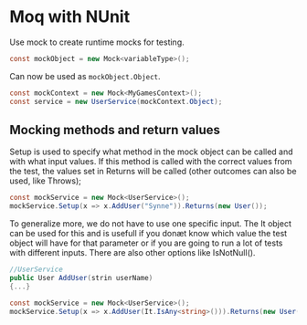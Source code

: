 
# Moq with NUnit
Use mock to create runtime mocks for testing.

```C#
const mockObject = new Mock<variableType>();
```

Can now be used as ```mockObject.Object```.

```C#
const mockContext = new Mock<MyGamesContext>();
const service = new UserService(mockContext.Object);
```

## Mocking methods and return values

Setup is used to specify what method in the mock object can be called and with what input values.
If this method is called with the correct values from the test, the values set in Returns will be called
(other outcomes can also be used, like Throws);

```C#
const mockService = new Mock<UserService>();
mockService.Setup(x => x.AddUser("Synne")).Returns(new User());
```

To generalize more, we do not have to use one specific input. The It object can be used for this and is usefull
if you donæt know which value the test object will have for that parameter or if you are going to run
a lot of tests with different inputs. There are also other options like IsNotNull().

```C#
//UserService
public User AddUser(strin userName)
{...}

const mockService = new Mock<UserService>();
mockService.Setup(x => x.AddUser(It.IsAny<string>())).Returns(new User());
```